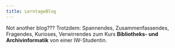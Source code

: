 ```yaml
---
title: LerntageBlog
---
```


Not another blog??? Trotzdem: Spannendes, Zusammenfassendes, Fragendes, Kurioses, Verwirrendes zum Kurs **Bibliotheks- und Archivinformatik** von einer IW-Studentin.
